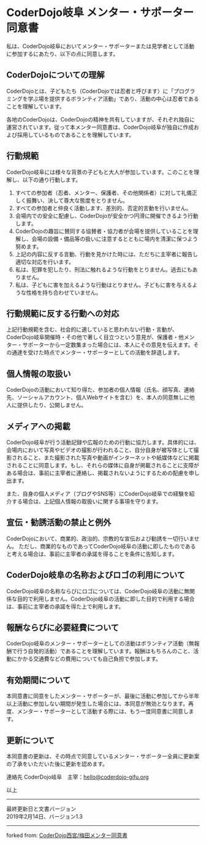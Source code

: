 # CoderDojo岐阜 メンター・サポーター同意書

私は、CoderDojo岐阜においてメンター・サポーターまたは見学者として活動に参加するにあたり、以下の点に同意します。

## CoderDojoについての理解
CoderDojoとは、子どもたち（CoderDojoでは忍者と呼びます）に「プログラミングを学ぶ場を提供するボランティア活動」であり、活動の中心は忍者であることを理解しています。

各地のCoderDojoは、CoderDojoの精神を共有していますが、それぞれ独自に運営されています。従って本メンター同意書は、CoderDojo岐阜が独自に作成および採用しているものであることを理解しています。


## 行動規範
CoderDojo岐阜には様々な背景の子どもと大人が参加しています。このことを理解し、以下の通り行動します。

1. すべての参加者（忍者、メンター、保護者、その他関係者）に対して礼儀正しく振舞い、決して尊大な態度をとりません。
1. すべての参加者と仲良く活動します、差別的、否定的言動を行いません。
1. 会場内での安全に配慮し、CoderDojoが安全かつ円滑に開催できるよう行動します。
1. CoderDojoの趣旨に賛同する協賛者・協力者が会場を提供していることを理解し、会場の設備・備品等の扱いに注意するとともに場内を清潔に保つよう努めます。
1. 上記の内容に反する言動、行動を見かけた時には、ただちに主宰者に報告し適切な対応を行います。
1. 私は、犯罪を犯したり、刑法に触れるような行動をとりません。過去にもありません。
1. 私は、子どもに害を加えるような行動はとりません。子どもに害を与えるような性格を持ち合わせていません。

## 行動規範に反する行動への対応
上記行動規範を含む、社会的に適していると思われない行動・言動が、CoderDojo岐阜開催時・その他で著しく目立つという意見が、保護者・他メンター・サポーターから一定数集まった場合には、本人にその意見を伝えます。その通達を受けた時点でメンター・サポーターとしての活動を辞退します。

## 個人情報の取扱い
CoderDojoの活動において知り得た、参加者の個人情報（氏名、顔写真、連絡先、ソーシャルアカウント、個人Webサイトを含む）を、本人の同意無しに他人に提供したり、公開しません。


## メディアへの掲載
CoderDojo岐阜が行う活動記録や広報のための行動に協力します。具体的には、会場内において写真やビデオの撮影が行われること、自分自身が被写体として撮影されること、また撮影された写真や動画がインターネットや紙媒体などに掲載されることに同意します。もし、それらの媒体に自身が掲載されることに支障がある場合は、事前に主宰者に連絡し、掲載されないようにするための配慮を申し出ます。

また、自身の個人メディア（ブログやSNS等）にCoderDojo岐阜での経験を紹介する場合は、上記個人情報の取扱いに関する事項を守ります。

## 宣伝・勧誘活動の禁止と例外
CoderDojoにおいて、商業的、政治的、宗教的な宣伝および勧誘を一切行いません。
ただし、商業的なものであってCoderDojo岐阜の活動に即したものであると考える場合は、事前に主宰者の承諾を得ることを条件に告知します。

## CoderDojo岐阜の名称およびロゴの利用について
CoderDojo岐阜の名称ならびにロゴについては、CoderDojo岐阜の活動に無関係な目的で利用しません。CoderDojo岐阜の活動に即した目的で利用する場合は、事前に主宰者の承諾を得た上で利用します。


## 報酬ならびに必要経費について
CoderDojo岐阜のメンター・サポーターとしての活動はボランティア活動（無報酬で行う自発的活動）であることを理解しています。報酬はもちろんのこと、活動にかかる交通費などの費用についても自己負担で参加します。

## 有効期間について
本同意書に同意をしたメンター・サポーターが、最後に活動に参加してから半年以上活動に参加しない期間が発生した場合には、本同意が無効となります。再度、メンター・サポーターとして活動する際には、もう一度同意書に同意します。

## 更新について
本同意書の更新は、その時点で同意しているメンター・サポーター全員に更新案の了承をいただいた後に更新を認めます。

連絡先
CoderDojo岐阜　主宰：hello@coderdojo-gifu.org

以上

***
最終更新日と文書バージョン  
2019年2月14日、バージョン1.3

***
forked from: [CoderDojo西宮/梅田メンター同意書](https://github.com/coderdojo-nishinomiya-umeda/document)
